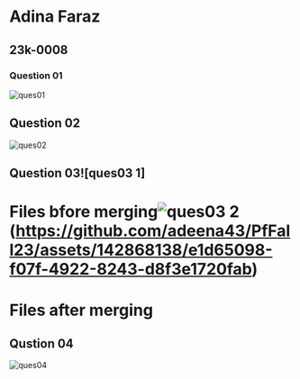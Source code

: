 # Adina Faraz
## 23k-0008

### Question 01

![ques01](https://github.com/adeena43/PfFall23/assets/142868138/efe6d0b9-8e2f-408d-9428-4fba069a7bfc)

## Question 02

![ques02](https://github.com/adeena43/PfFall23/assets/142868138/1cf6aa5a-594a-4189-97e5-ea123a654821)

## Question 03![ques03 1]
# Files bfore merging![ques03 2](https://github.com/adeena43/PfFall23/assets/142868138/78412f4c-804e-403d-a7b4-02c9d5c9dd41) (https://github.com/adeena43/PfFall23/assets/142868138/e1d65098-f07f-4922-8243-d8f3e1720fab)    

# Files after merging


## Qustion 04
![ques04](https://github.com/adeena43/PfFall23/assets/142868138/208df2c4-fc53-4007-affe-8e3f229a51da)
